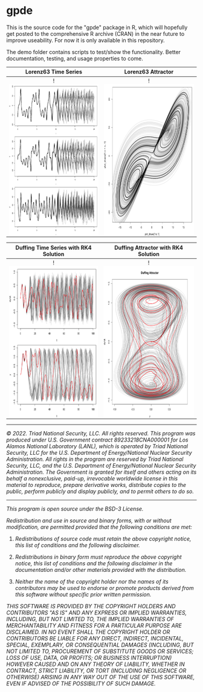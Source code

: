# gpde

This is the source code for the "gpde" package in R, which will hopefully get posted to the comprehensive R archive (CRAN) in the near future to improve useability. For now it is only available in this repository.

The demo folder contains scripts to test/show the functionality. Better documentation, testing, and usage properties to come.


Lorenz63 Time Series     |  Lorenz63 Attractor
:-------------------------:|:-------------------------:
!<img src='man/figures/lorenz63_1.png' align="center" height="400" /> | ! <img src='man/figures/lorenz63_2.png' align="center" height="400" />

Duffing Time Series with RK4 Solution    |  Duffing Attractor with RK4 Solution
:-------------------------:|:-------------------------:
!<img src='man/figures/duffing_1.png' align="center" height="400" /> | ! <img src='man/figures/duffing_2.png' align="center" height="400" />

___

_© 2022. Triad National Security, LLC. All rights reserved.
This program was produced under U.S. Government contract 89233218CNA000001 for Los Alamos National Laboratory (LANL), which is operated by Triad National Security, LLC for the U.S. Department of Energy/National Nuclear Security Administration. All rights in the program are reserved by Triad National Security, LLC, and the U.S. Department of Energy/National Nuclear Security Administration. The Government is granted for itself and others acting on its behalf a nonexclusive, paid-up, irrevocable worldwide license in this material to reproduce, prepare derivative works, distribute copies to the public, perform publicly and display publicly, and to permit others to do so._
___

_This program is open source under the BSD-3 License._

_Redistribution and use in source and binary forms, with or without modification, are permitted provided that the following conditions are met:_

1. _Redistributions of source code must retain the above copyright notice, this list of conditions and the following disclaimer._

2. _Redistributions in binary form must reproduce the above copyright notice, this list of conditions and the following disclaimer in the documentation and/or other materials provided with the distribution._

3. _Neither the name of the copyright holder nor the names of its contributors may be used to endorse or promote products derived from this software without specific prior written permission._

_THIS SOFTWARE IS PROVIDED BY THE COPYRIGHT HOLDERS AND CONTRIBUTORS "AS IS" AND ANY EXPRESS OR IMPLIED WARRANTIES, INCLUDING, BUT NOT LIMITED TO, THE IMPLIED WARRANTIES OF MERCHANTABILITY AND FITNESS FOR A PARTICULAR PURPOSE ARE DISCLAIMED. IN NO EVENT SHALL THE COPYRIGHT HOLDER OR CONTRIBUTORS BE LIABLE FOR ANY DIRECT, INDIRECT, INCIDENTAL, SPECIAL, EXEMPLARY, OR CONSEQUENTIAL DAMAGES (INCLUDING, BUT NOT LIMITED TO, PROCUREMENT OF SUBSTITUTE GOODS OR SERVICES; LOSS OF USE, DATA, OR PROFITS; OR BUSINESS INTERRUPTION) HOWEVER CAUSED AND ON ANY THEORY OF LIABILITY, WHETHER IN CONTRACT, STRICT LIABILITY, OR TORT (INCLUDING NEGLIGENCE OR OTHERWISE) ARISING IN ANY WAY OUT OF THE USE OF THIS SOFTWARE, EVEN IF ADVISED OF THE POSSIBILITY OF SUCH DAMAGE._
